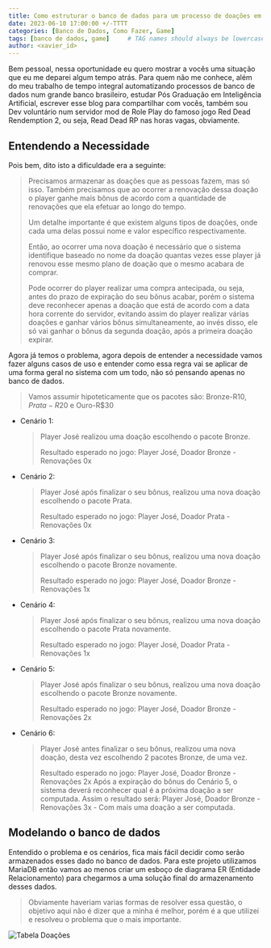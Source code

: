 ```yaml
---
title: Como estruturar o banco de dados para um processo de doações em servidores de game?
date: 2023-06-10 17:00:00 +/-TTTT
categories: [Banco de Dados, Como Fazer, Game]
tags: [banco de dados, game]     # TAG names should always be lowercase
author: <xavier_id>  
---
```


Bem pessoal, nessa oportunidade eu quero mostrar a vocês uma situação que eu me deparei algum tempo atrás.
Para quem não me conhece, além do meu trabalho de tempo integral automatizando processos de banco de dados num grande banco brasileiro, estudar Pós Graduação em Inteligência Artificial, escrever esse blog para compartilhar com vocês, também sou Dev voluntário num servidor mod de Role Play do famoso jogo Red Dead Rendemption 2, ou seja, Read Dead RP nas horas vagas, obviamente.

## Entendendo a Necessidade

Pois bem, dito isto a dificuldade era a seguinte: 
> Precisamos armazenar as doações que as pessoas fazem, mas só isso. Também precisamos que ao ocorrer a renovação dessa doação o player ganhe mais bônus de acordo com a quantidade de renovações que ela efetuar ao longo do tempo.
>
>Um detalhe importante é que existem alguns tipos de doações, onde cada uma delas possui nome e valor específico respectivamente. 
>
>Então, ao ocorrer uma nova doação é necessário que o sistema identifique baseado no nome da doação quantas vezes esse player já renovou esse mesmo plano de doação que o mesmo acabara de comprar.
>
>Pode ocorrer do player realizar uma compra antecipada, ou seja, antes do prazo de expiração do seu bônus acabar, porém o sistema deve reconhecer apenas a doação que está de acordo com a data hora corrente do servidor, evitando assim do player realizar várias doações e ganhar vários bônus simultaneamente, ao invés disso, ele só vai ganhar o bônus da segunda doação, após a primeira doação expirar.

Agora já temos o problema, agora depois de entender a necessidade vamos fazer alguns casos de uso e entender como essa regra vai se aplicar de uma forma geral no sistema com um todo, não só pensando apenas no banco de dados.

>Vamos assumir hipoteticamente que os pacotes são: Bronze-R$10, Prata-R$20 e Ouro-R$30

- Cenário 1:
    > Player José realizou uma doação escolhendo o pacote Bronze.
    >
    > Resultado esperado no jogo: Player José, Doador Bronze - Renovações 0x

- Cenário 2:
    > Player José após finalizar o seu bônus, realizou uma nova doação escolhendo o pacote Prata.
    >
    > Resultado esperado no jogo: Player José, Doador Prata - Renovações 0x

- Cenário 3:
    > Player José após finalizar o seu bônus, realizou uma nova doação escolhendo o pacote Bronze novamente.
    >
    > Resultado esperado no jogo: Player José, Doador Bronze - Renovações 1x

- Cenário 4:
    > Player José após finalizar o seu bônus, realizou uma nova doação escolhendo o pacote Prata novamente.
    >
    > Resultado esperado no jogo: Player José, Doador Prata - Renovações 1x

- Cenário 5:
    > Player José após finalizar o seu bônus, realizou uma nova doação escolhendo o pacote Bronze novamente.
    >
    > Resultado esperado no jogo: Player José, Doador Bronze - Renovações 2x

- Cenário 6:
    > Player José antes finalizar o seu bônus, realizou uma nova doação, desta vez escolhendo 2 pacotes Bronze, de uma vez.
    >
    > Resultado esperado no jogo: Player José, Doador Bronze - Renovações 2x
    > Após a expiração do bônus do Cenário 5, o sistema deverá reconhecer qual é a próxima doação a ser computada.
    > Assim o resultado será: Player José, Doador Bronze - Renovações 3x - Com mais uma doação a ser computada.

## Modelando o banco de dados

Entendido o problema e os cenários, fica mais fácil decidir como serão armazenados esses dado no banco de dados. Para este projeto utilizamos MariaDB então vamos ao menos criar um esboço de diagrama ER (Entidade Relacionamento) para chegarmos a uma solução final do armazenamento desses dados.

>Obviamente haveriam varias formas de resolver essa questão, o objetivo aqui não é dizer que a minha é melhor, porém é a que utilizei e resolveu o problema que o mais importante.

![Tabela Doações](renovacao-vip-games/renovacao-vip-games-foto-1.png)